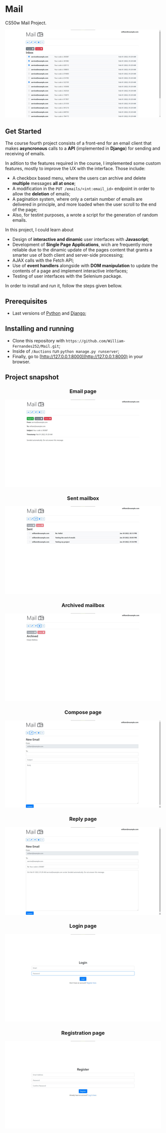# Mail
CS50w Mail Project.

![Inbox page](/screenshots/main.jpg)

## Get Started
The course fourth project consists of a front-end for an email client that makes **asyncronous** calls to a **API** (implemented in **Django**) for sending and receiving of emails.

In adition to the features required in the course, I implemented some custom features, mostly to improve the UX with the interface. Those include:
- A checkbox based menu, where the users can archive and delete **multiple** messages **all at once**;
- A modification in the `PUT /emails/<int:email_id>` endpoint in order to allow the **deletion** of emails;
- A pagination system, where only a certain number of emails are delivered in principle, and more loaded when the user scroll to the end of the page;
- Also, for testint purposes, a wrote a script for the generation of random emails.

In this project, I could learn about
- Design of **interactive and dinamic** user interfaces with **Javascript**;
- Development of **Single Page Applications**, wich are frequently more reliable due to the dinamic update of the pages content that grants a smarter use of both client and server-side processing;
- AJAX calls with the Fetch API;
- Use of **event handlers** alongside with **DOM manipulation** to update the contents of a page and implement interactive interfaces;
- Testing of user interfaces with the Selenium package.

In order to install and run it, follow the steps given bellow.

## Prerequisites
- Last versions of [Python](https://www.python.org/) and [Django](https://www.djangoproject.com/);

## Installing and running
- Clone this repository with `https://github.com/William-Fernandes252/Mail.git`;
- Inside of `/Auctions` run `python manage.py runserver`;
- Finally, go to [http://127.0.0.1:8000](http://127.0.0.1:8000) in your browser.

## Project snapshot

<h3 align="center">Email page</h3>

![Email page](/screenshots/email.jpg)

<h3 align="center">Sent mailbox</h3>

![Sent mailbox](/screenshots/sent.jpg)

<h3 align="center">Archived mailbox</h3>

![Archived mailbox](/screenshots/archived.jpg)

<h3 align="center">Compose page</h3>

![Compose page](/screenshots/compose.jpg)

<h3 align="center">Reply page</h3>

![Reply page](/screenshots/reply.jpg)

<h3 align="center">Login page</h3>

![Login page](/screenshots/login.jpg)

<h3 align="center">Registration page</h3>

![Registration page](/screenshots/register.jpg)
